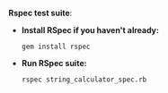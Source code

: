 **Rspec test suite**:
- **Install RSpec if you haven't already:**

  ```
  gem install rspec
  ```

- **Run RSpec suite:**
  ```
  rspec string_calculator_spec.rb
  ```
